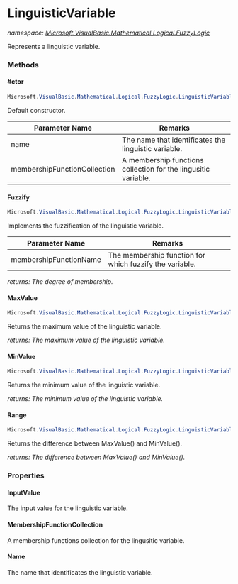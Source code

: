 ﻿# LinguisticVariable
_namespace: [Microsoft.VisualBasic.Mathematical.Logical.FuzzyLogic](./index.md)_

Represents a linguistic variable.



### Methods

#### #ctor
```csharp
Microsoft.VisualBasic.Mathematical.Logical.FuzzyLogic.LinguisticVariable.#ctor(System.String,Microsoft.VisualBasic.Mathematical.Logical.FuzzyLogic.MembershipFunctionCollection)
```
Default constructor.

|Parameter Name|Remarks|
|--------------|-------|
|name|The name that identificates the linguistic variable.|
|membershipFunctionCollection|A membership functions collection for the lingusitic variable.|


#### Fuzzify
```csharp
Microsoft.VisualBasic.Mathematical.Logical.FuzzyLogic.LinguisticVariable.Fuzzify(System.String)
```
Implements the fuzzification of the linguistic variable.

|Parameter Name|Remarks|
|--------------|-------|
|membershipFunctionName|The membership function for which fuzzify the variable.|


_returns: The degree of membership._

#### MaxValue
```csharp
Microsoft.VisualBasic.Mathematical.Logical.FuzzyLogic.LinguisticVariable.MaxValue
```
Returns the maximum value of the linguistic variable.

_returns: The maximum value of the linguistic variable._

#### MinValue
```csharp
Microsoft.VisualBasic.Mathematical.Logical.FuzzyLogic.LinguisticVariable.MinValue
```
Returns the minimum value of the linguistic variable.

_returns: The minimum value of the linguistic variable._

#### Range
```csharp
Microsoft.VisualBasic.Mathematical.Logical.FuzzyLogic.LinguisticVariable.Range
```
Returns the difference between MaxValue() and MinValue().

_returns: The difference between MaxValue() and MinValue()._


### Properties

#### InputValue
The input value for the linguistic variable.
#### MembershipFunctionCollection
A membership functions collection for the lingusitic variable.
#### Name
The name that identificates the linguistic variable.
